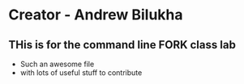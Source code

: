 # Creator - Andrew Bilukha
## THis is for the command line FORK class lab
- Such an awesome file
- with lots of useful stuff to contribute
